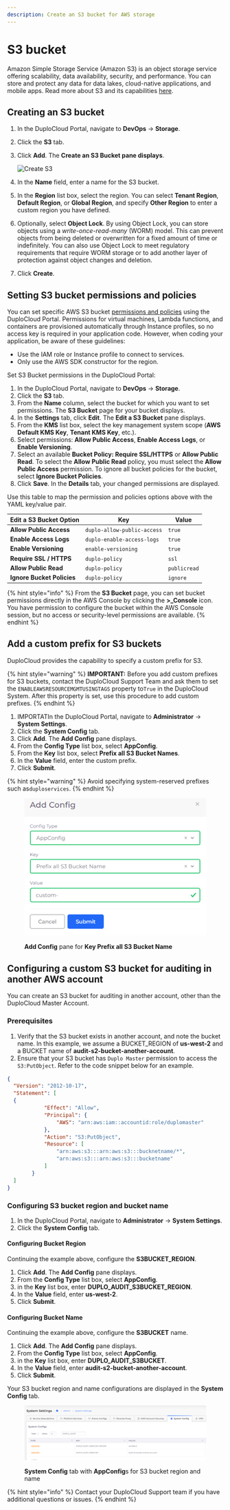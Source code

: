 ```yaml
---
description: Create an S3 bucket for AWS storage
---
```


# S3 bucket

Amazon Simple Storage Service (Amazon S3) is an object storage service offering scalability, data availability, security, and performance. You can store and protect any data for data lakes, cloud-native applications, and mobile apps. Read more about S3 and its capabilities [here](https://aws.amazon.com/s3/).

## Creating an S3 bucket

1. In the DuploCloud Portal, navigate to **DevOps** -> **Storage**.
2. Click the **S3** tab.
3.  Click **Add**. The **Create an S3 Bucket pane displays**.

    ![Create S3](../../.gitbook/assets/S3\_OL1.png)
4. In the **Name** field, enter a name for the S3 bucket.
5. In the **Region** list box, select the region. You can select **Tenant Region**, **Default Region**, or **Global Region**, and specify **Other Region** to enter a custom region you have defined.
6. Optionally, select **Object Lock**. By using Object Lock, you can store objects using a _write-once-read-many_ (WORM) model. This can prevent objects from being deleted or overwritten for a fixed amount of time or indefinitely. You can also use Object Lock to meet regulatory requirements that require WORM storage or to add another layer of protection against object changes and deletion.&#x20;
7. Click **Create**.

## Setting S3 bucket permissions and policies

You can set specific AWS S3 bucket [permissions and policies](https://docs.aws.amazon.com/AmazonS3/latest/userguide/UsingBucket.html#about-access-permissions-create-bucket) using the DuploCloud Portal. Permissions for virtual machines, Lambda functions, and containers are provisioned automatically through Instance profiles, so no access key is required in your application code. However, when coding your application, be aware of these guidelines:

* Use the IAM role or Instance profile to connect to services.
* Only use the AWS SDK constructor for the region.

Set S3 Bucket permissions in the DuploCloud Portal:

1. In the DuploCloud Portal, navigate to **DevOps** -> **Storage**.
2. Click the **S3** tab.
3. From the **Name** column, select the bucket for which you want to set permissions. The **S3 Bucket** page for your bucket displays.
4. In the **Settings** tab, click **Edit**. The **Edit a S3 Bucket** pane displays.
5. From the **KMS** list box, select the key management system scope (**AWS Default KMS Key**, **Tenant KMS Key**, etc.).
6. Select permissions: **Allow Public Access**, **Enable Access Logs**, or **Enable Versioning**.&#x20;
7. Select an available **Bucket Policy: Require SSL/HTTPS** or **Allow Public Read**. To select the **Allow Public Read** policy, you must select the **Allow Public Access** permission. To ignore all bucket policies for the bucket, select **Ignore Bucket Policies**.
8. Click **Save**. In the **Details** tab, your changed permissions are displayed.

Use this table to map the permission and policies options above with the YAML key/value pair.&#x20;

| Edit a S3 Bucket Option    | Key                         | Value        |
| -------------------------- | --------------------------- | ------------ |
| **Allow Public Access**    | `duplo-allow-public-access` | `true`       |
| **Enable Access Logs**     | `duplo-enable-access-logs`  | `true`       |
| **Enable Versioning**      | `enable-versioning`         | `true`       |
| **Require SSL / HTTPS**    | `duplo-policy`              | `ssl`        |
| **Allow Public Read**      | `duplo-policy`              | `publicread` |
| **Ignore Bucket Policies** | `duplo-policy`              | `ignore`     |

{% hint style="info" %}
From the **S3 Bucket** page, you can set bucket permissions directly in the AWS Console by clicking the **>\_Console** icon. You have permission to configure the bucket within the AWS Console session, but no access or security-level permissions are available.
{% endhint %}

## Add a custom prefix for S3 buckets

DuploCloud provides the capability to specify a custom prefix for S3.

{% hint style="warning" %}
**IMPORTANT:** Before you add custom prefixes for S3 buckets, contact the DuploCloud Support Team and ask them to set the `ENABLEAWSRESOURCEMGMTUSINGTAGS` property to`True` in the DuploCloud System. After this property is set, use this procedure to add custom prefixes.
{% endhint %}

1. IMPORTATIn the DuploCloud Portal, navigate to **Administrator** -> **System Settings**.
2. Click the **System Config** tab.
3. Click **Add**. The **Add Config** pane displays.
4. From the **Config Type** list box, select **AppConfig**.
5. From the **Key** list box, select **Prefix all S3 Bucket Names**.
6. In the **Value** field, enter the custom prefix.
7. Click **Submit**.

{% hint style="warning" %}
Avoid specifying system-reserved prefixes such as`duploservices`.
{% endhint %}

<div align="left">

<figure><img src="../../.gitbook/assets/AWS_GCP_Bucket_prefix.png" alt=""><figcaption><p><strong>Add Config</strong> pane for <strong>Key Prefix all S3 Bucket Name</strong></p></figcaption></figure>

</div>

## Configuring a custom S3 bucket for auditing in another AWS account

You can create an S3 bucket for auditing in another account, other than the DuploCloud Master Account.&#x20;

### Prerequisites

1. Verify that the S3 bucket exists in another account, and note the bucket name. In this example, we assume a BUCKET\_REGION of **us-west-2** and a BUCKET name of **audit-s2-bucket-another-account**.
2. Ensure that your S3 bucket has `Duplo Master` permission to access the `S3:PutObject`. Refer to the code snippet below for an example.

```json
{
  "Version": "2012-10-17",
  "Statement": [
  {
            "Effect": "Allow",
            "Principal": {
                "AWS": "arn:aws:iam::accountid:role/duplomaster"
            },
            "Action": "S3:PutObject",
            "Resource": [
                "arn:aws:s3:::arn:aws:s3:::bucknetname/*",
                "arn:aws:s3:::arn:aws:s3:::bucketname"
            ]
        }
  ]
}


```

### Configuring S3 bucket region and bucket name

1. In the DuploCloud Portal, navigate to **Administrator** -> **System Settings**.
2. Click the **System Config** tab.

#### Configuring Bucket Region

Continuing the example above, configure the **S3BUCKET\_REGION**.

1. Click **Add**. The **Add Config** pane displays.
2. From the **Config Type** list box, select **AppConfig**.
3. in the **Key** list box, enter **DUPLO\_AUDIT\_S3BUCKET\_REGION**.
4. In the **Value** field, enter **us-west-2**.
5. Click **Submit**.

#### Configuring Bucket Name

Continuing the example above, configure the **S3BUCKET** name.

1. Click **Add**. The **Add Config** pane displays.
2. From the **Config Type** list box, select **AppConfig**.
3. in the **Key** list box, enter **DUPLO\_AUDIT\_S3BUCKET**.
4. In the **Value** field, enter **audit-s2-bucket-another-account**.
5. Click **Submit**.

Your S3 bucket region and name configurations are displayed in the **System Config** tab.&#x20;

<figure><img src="../../.gitbook/assets/audit.png" alt=""><figcaption><p><strong>System Config</strong> tab with <strong>AppConfig</strong>s for S3 bucket region and name</p></figcaption></figure>

{% hint style="info" %}
Contact your DuploCloud Support team if you have additional questions or issues.
{% endhint %}
